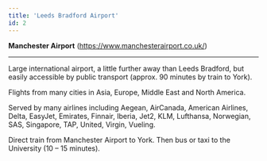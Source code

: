 ```yaml
---
title: 'Leeds Bradford Airport'
id: 2
---
```

__Manchester Airport__
(https://www.manchesterairport.co.uk/)
____

Large international airport, a little further away than Leeds Bradford, but easily accessible by public transport (approx. 90 minutes by train to York).

Flights from many cities in Asia, Europe, Middle East and North America.

Served by many airlines including Aegean, AirCanada, American Airlines, Delta, EasyJet,
Emirates, Finnair, Iberia, Jet2, KLM, Lufthansa, Norwegian, SAS, Singapore, TAP, United,
Virgin, Vueling.

Direct train from Manchester Airport to York. Then bus or taxi to the University (10 – 15
minutes).